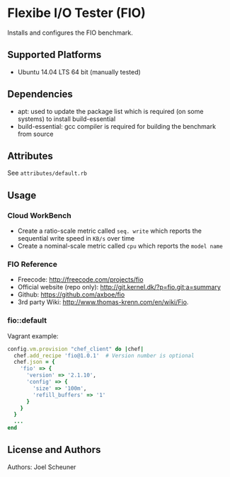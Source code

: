 # Flexibe I/O Tester (FIO)

Installs and configures the FIO benchmark.

## Supported Platforms

* Ubuntu 14.04 LTS 64 bit (manually tested)


## Dependencies
* apt: used to update the package list which is required (on some systems) to install build-essential
* build-essential: gcc compiler is required for building the benchmark from source

## Attributes

See `attributes/default.rb`

## Usage

### Cloud WorkBench

* Create a ratio-scale metric called `seq. write` which reports the sequential write speed in `KB/s` over time
* Create a nominal-scale metric called `cpu` which reports the `model name`

### FIO Reference

* Freecode: http://freecode.com/projects/fio
* Official website (repo only): http://git.kernel.dk/?p=fio.git;a=summary
* Github: https://github.com/axboe/fio
* 3rd party Wiki: http://www.thomas-krenn.com/en/wiki/Fio.

### fio::default

Vagrant example:

```ruby
config.vm.provision "chef_client" do |chef|
  chef.add_recipe 'fio@1.0.1'  # Version number is optional
  chef.json = {
    'fio' => {
      'version' => '2.1.10',
      'config' => {
        'size' => '100m',
        'refill_buffers' => '1'
      }
    }
  }
  ...
end
```

License and Authors
-------------------
Authors: Joel Scheuner
